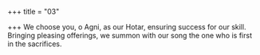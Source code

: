 +++
title = "03"

+++
We choose you, o Agni, as our Hotar, ensuring success for our skill. Bringing pleasing offerings, we summon with our song the one who is  first in the sacrifices.